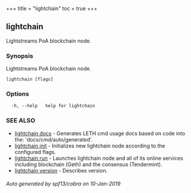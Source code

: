 +++
title = "lightchain"
toc = true
+++
## lightchain

Lightstreams PoA blockchain node.

### Synopsis

Lightstreams PoA blockchain node.

```
lightchain [flags]
```

### Options

```
  -h, --help   help for lightchain
```

### SEE ALSO

* [lightchain docs](/04.cli-docs/lightchain/docs/)	 - Generates LETH cmd usage docs based on code into the: 'docs/cmd/auto/generated'.
* [lightchain init](/04.cli-docs/lightchain/init/)	 - Initializes new lightchain node according to the configured flags.
* [lightchain run](/04.cli-docs/lightchain/run/)	 - Launches lightchain node and all of its online services including blockchain (Geth) and the consensus (Tendermint).
* [lightchain version](/04.cli-docs/lightchain/version/)	 - Describes version.

###### Auto generated by spf13/cobra on 10-Jan-2019
